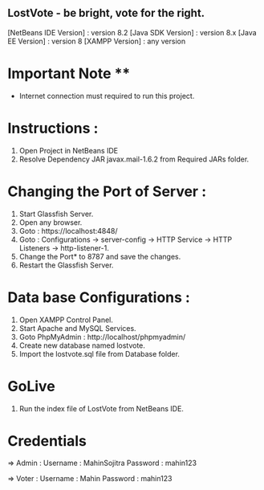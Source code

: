 ## LostVote - be bright, vote for the right.

[NetBeans IDE Version] : version 8.2
[Java SDK Version] : version 8.x
[Java EE Version] : version 8
[XAMPP Version] : any version

# Important Note ** 
- Internet connection must required to run this project.

# Instructions :
1. Open Project in NetBeans IDE
2. Resolve Dependency JAR javax.mail-1.6.2 from Required JARs folder.

# Changing the Port of Server :
1. Start Glassfish Server.
2. Open any browser.
3. Goto : https://localhost:4848/ 
4. Goto : Configurations -> server-config -> HTTP Service -> HTTP Listeners -> http-listener-1.
5. Change the Port* to 8787 and save the changes. 
6. Restart the Glassfish Server.

# Data base Configurations :
1. Open XAMPP Control Panel.
2. Start Apache and MySQL Services.
3. Goto PhpMyAdmin : http://localhost/phpmyadmin/ 
4. Create new database named lostvote.
5. Import the lostvote.sql file from Database folder.

# GoLive
1. Run the index file of LostVote from NetBeans IDE.

# Credentials
=> Admin :
Username : MahinSojitra
Password : mahin123

=> Voter :
Username : Mahin
Password : mahin123

